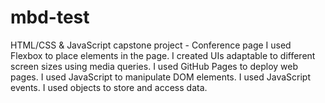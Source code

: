 # mbd-test

HTML/CSS & JavaScript capstone project - Conference page
I used Flexbox to place elements in the page.
I created UIs adaptable to different screen sizes using media queries.
I used GitHub Pages to deploy web pages.
I used JavaScript to manipulate DOM elements.
I used JavaScript events.
I used objects to store and access data.

